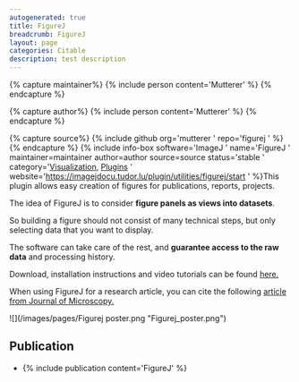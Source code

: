 ```yaml
---
autogenerated: true
title: FigureJ
breadcrumb: FigureJ
layout: page
categories: Citable
description: test description
---
```



{% capture maintainer%}
{% include person content='Mutterer' %}
{% endcapture %}

{% capture author%}
{% include person content='Mutterer' %}
{% endcapture %}

{% capture source%}
{% include github org='mutterer ' repo='figurej ' %}
{% endcapture %}
{% include info-box software='ImageJ ' name='FigureJ ' maintainer=maintainer author=author source=source status='stable ' category='[Visualization](Category_Visualization ), [Plugins](Category_Plugins ) ' website='https://imagejdocu.tudor.lu/plugin/utilities/figurej/start ' %}This plugin allows easy creation of figures for publications, reports, projects.

The idea of FigureJ is to consider **figure panels as views into datasets**.

So building a figure should not consist of many technical steps, but only selecting data that you want to display.

The software can take care of the rest, and **guarantee access to the raw data** and processing history.

Download, installation instructions and video tutorials can be found [here.](https://imagejdocu.tudor.lu/plugin/utilities/figurej/start)

When using FigureJ for a research article, you can cite the following [article from Journal of Microscopy.](http://onlinelibrary.wiley.com/doi/10.1111/jmi.12069/abstract)

![](/images/pages/Figurej poster.png "Figurej_poster.png")

Publication
-----------

-   {% include publication content='FigureJ' %}


